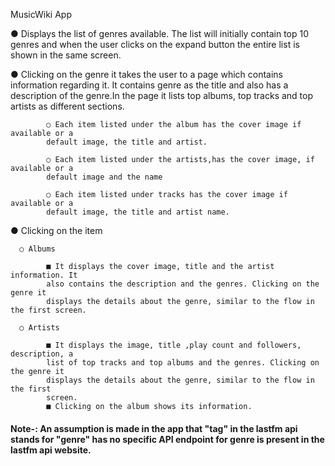 MusicWiki App

● Displays the list of genres available. The list will initially contain top 10 genres and when
the user clicks on the expand button the entire list is shown in the same screen.

● Clicking on the genre it takes the user to a page which contains information
regarding it. It contains genre as the title and also has a description of the genre.In the page it
lists top albums, top tracks and top artists as different sections.


            ○ Each item listed under the album has the cover image if available or a
            default image, the title and artist.
            
            ○ Each item listed under the artists,has the cover image, if available or a
            default image and the name
            
            ○ Each item listed under tracks has the cover image if available or a
            default image, the title and artist name.

● Clicking on the item

      ○ Albums

            ■ It displays the cover image, title and the artist information. It
            also contains the description and the genres. Clicking on the genre it
            displays the details about the genre, similar to the flow in the first screen.

      ○ Artists

            ■ It displays the image, title ,play count and followers, description, a
            list of top tracks and top albums and the genres. Clicking on the genre it
            displays the details about the genre, similar to the flow in the first
            screen.
            ■ Clicking on the album shows its information.
 
#### Note-: An assumption is made in the app that "tag" in the lastfm api stands for "genre" has no specific API endpoint for genre is present in the lastfm api website.
    
